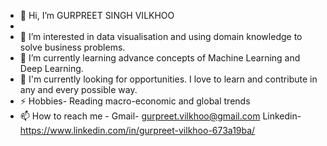 - 👋 Hi, I’m GURPREET SINGH VILKHOO
- 
- 👀 I’m interested in data visualisation and using domain knowledge to solve business problems.
- 🌱 I’m currently learning advance concepts of Machine Learning and Deep Learning.
- 💞️ I'm currently looking for opportunities. I love to learn and contribute in any and every possible way.
- ⚡ Hobbies- Reading macro-economic and global trends
- 📫 How to reach me - Gmail- gurpreet.vilkhoo@gmail.com Linkedin- https://www.linkedin.com/in/gurpreet-vilkhoo-673a19ba/

<!---
gurpreet-vilkhoo/gurpreet-vilkhoo is a ✨ special ✨ repository because its `README.md` (this file) appears on your GitHub profile.
You can click the Preview link to take a look at your changes.
--->
